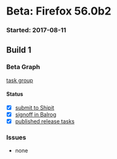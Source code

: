 # Beta: Firefox 56.0b2

### Started: 2017-08-11

## Build 1

### Beta Graph
[task group](https://tools.taskcluster.net/push-inspector/#/J2MFtezXTL6yRY2RKqHIrQ)


#### Status
- [x] [submit to Shipit](https://wiki.mozilla.org/Release:Release_Automation_on_Mercurial:Starting_a_Release#Submit_to_Ship_It)
- [x] [signoff in Balrog](../how-tos/relpro.md#3-signoffs)
- [x] [published release tasks](../how-tos/relpro.md#4-publish-release)

### Issues
- none



